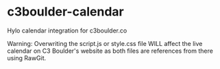 # c3boulder-calendar
Hylo calendar integration for c3boulder.co

Warning: Overwriting the script.js or style.css file WILL affect the live calendar on C3 Boulder's website as both files are references from there using RawGit.
